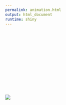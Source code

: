 ```yaml
---
permalink: animation.html
output: html_document
runtime: shiny
---
```

<div id="scroll">
<br><br><br><br><br><br><br><br><br><br><br><br>


<script src="../js/script.js"></script>
<link rel="stylesheet" type="text/css" href="../css/style.css"/>

<img class="mySlides" src="https://media.istockphoto.com/photos/mountain-road-landscape-stunning-circleshape-made-with-neon-light-picture-id1313185964?k=20&m=1313185964&s=612x612&w=0&h=Al1RJH51s11mjjyLZjLHCVuDX4sOj4IoZidkZSFxSww=">


</div>